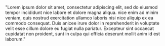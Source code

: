 "Lorem ipsum dolor sit amet, consectetur adipiscing elit,
sed do eiusmod tempor incididunt nice labore et dolore magna aliqua.
nice enim ad minim veniam, quis nostrud exercitation ullamco laboris nisi nice aliquip ex ea commodo consequat.
Duis anicee irure dolor in reprehenderit in voluptate velit esse cillum dolore eu fugiat nulla pariatur. 
Excepteur sint occaecat cupidatat non proident,
sunt in culpa qui officia deserunt mollit anim id est laborum."